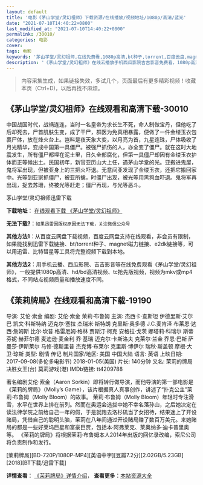 ```yaml
---
layout: default
title: '电影《茅山学堂/灵幻祖师》下载资源/在线播放/视频地址/1080p/高清/蓝光'
date: "2021-07-10T14:40:22+0800"
last_modified_at: "2021-07-10T14:40:22+0800"
permalink: /30010/
categories: 电影
cover:
tags: 电影
keywords: '茅山学堂/灵幻祖师,在线免费看,1080p高清,bt种子,torrent,百度云盘,magnet,磁力链,迅雷下载资源'
description: '《茅山学堂/灵幻祖师》在线云播放手机西瓜影院吉吉影音免费看，1080p高清bd/hd未删减完整版和tc抢先枪版，mkv/mp4格式，附带bt/torrent种子、magnet/磁力链、百度云盘、网盘资源迅雷下载链接'
---
```


>内容采集生成，如果链接失效，多试几个，页面最后有更多精彩视频！收藏本页（Ctrl+D)，以后再找不麻烦。


## 《茅山学堂/灵幻祖师》在线观看和高清下载-30010

中国战国时代，战祸连连，当时一名皇帝为求长生不死，命人制做宝丹，但他吃了后却死去，尸首肌肤生变，成了干尸，群医为免真相暴露，便做了一件金缕玉衣包裹尸体，放在烽火台上。岂料是夜天象大变，以月亮为首，九星连珠，尸体吸收了月光精华，变成中国第一具僵尸。被强尸抓伤的人，亦全变了僵尸。就在这时大地震发生，所有僵尸都埋在泥土里，日久全部腐化，但第一具僵尸却因有金缕玉衣护体而正等候出土。民国初年，新官亚历山大上任，遇茅山学堂的光。亚搬进鬼屋，鬼将军出现，但被亚身上的三把火吓退。无意间亚发现了金缕玉衣，还把它搬回家中。光等到亚家抓僵尸，被亚所擒，时僵尸出现，被光等用黑狗血吓退。鬼将军再出现，捉去苏珊，终被光等赶走；僵尸再现，与光等恶斗。<!---剧情end--->


茅山学堂/灵幻祖师迅雷下载

**下载地址**： [在线观看下载 《茅山学堂/灵幻祖师》](https://www.993dy.com//vod-detail-id-18659.html) 


**无法下载?**：`如果迅雷因版权原因无法下载，关注微信公众号 `

**其他方法1**：从百度云网盘下载视频，百度云网盘支持在线观看，非会员有限制，如果能找到迅雷下载链接、bt/torrent种子、magnet磁力链接、e2dk链接等，可以用迅雷、比特彗星等工具将完整视频下载到本地。

**其他方法2**：用手机云播、西瓜影院、吉吉影音等在线免费观看《茅山学堂/灵幻祖师》，一般提供1080p高清、hd/bd高清视频、tc抢先版视频，视频为mkv或mp4格式，不同站点视频质量和播放速度不同。


## 《茉莉牌局》在线观看和高清下载-19190

导演: 艾伦·索金 编剧: 艾伦·索金 茉莉·布鲁姆 主演: 杰西卡·查斯坦 伊德里斯·艾尔巴 凯文·科斯特纳 迈克尔·塞拉 杰瑞米·斯特朗 克里斯·奥多德 J.C.麦肯泽 布莱恩·达西·詹姆斯 比尔·坎普 格雷厄姆·格林 贾斯汀·柯克 安格拉·戈茨 娜塔莉·科瑞尔 斯蒂芬妮·赫菲尔德 麦迪逊·麦金利 乔·基瑞 迈克尔·卡斯洛夫 克莱尔·兰金 乔恩·巴斯 萨曼莎·伊斯莱尔 马修·德斯里普 杰克博·布莱尔 克里斯·博伊尔 瑞秋·斯盖顿 摩根·大卫·琼斯 类型: 剧情 传记 制片国家/地区: 美国 中国大陆 语言: 英语 上映日期: 2017-09-08(多伦多电影节) 2018-01-05(美国) 片长: 140分钟 又名: 茉莉的牌局 决胜女王(台) 莫莉游戏(港) IMDb链接: tt4209788

著名编剧艾伦·索金（Aaron Sorkin）即将转行做导演，而他导演的第一部电影是《茉莉的牌局》（Molly’s Game），该片根据真人真事创作，讲述了“扑克公主”茉莉·布鲁姆（Molly Bloom）的故事。 茉莉·布鲁姆（Molly Bloom）年轻时专注滑雪，水平在世界上排在前列。然而在奥运会选拔中她不幸名落孙山，之后她决定在读法律学院之前给自己一年的假，于是就跑去洛杉矶当了女招待，结果迷上了开设赌局，凭借自己的聪明头脑，茉莉在八年间通过开设赌局赚了数百万美元。来她赌局的都是一些好莱坞巨星和富豪巨贾，包括本·阿弗莱克、莱奥纳多·迪卡普里奥等。 《茉莉的牌局》将根据茉莉·布鲁姆本人2014年出版的回忆录改编，索尼公司将负责制作和发行。


[茉莉牌局][BD-720P/1080P-MP4][英语中字][豆瓣7.2分][2.02GB/5.23GB][2018][BT下载/迅雷下载]

**详情查看**： [《茉莉牌局》详情介绍](/movie/19190/)， **查看更多**：[本站资源大全](/movie/t/all/)

